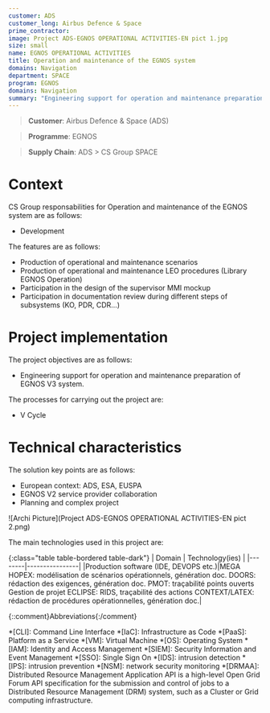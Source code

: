 ```yaml
---
customer: ADS
customer_long: Airbus Defence & Space
prime_contractor: 
image: Project ADS-EGNOS OPERATIONAL ACTIVITIES-EN pict 1.jpg
size: small
name: EGNOS OPERATIONAL ACTIVITIES
title: Operation and maintenance of the EGNOS system
domains: Navigation
department: SPACE
program: EGNOS
domains: Navigation
summary: "Engineering support for operation and maintenance preparation of EGNOS V3 system."
---
```


> __Customer__\: Airbus Defence & Space (ADS)

> __Programme__\: EGNOS

> __Supply Chain__\: ADS >  CS Group SPACE


# Context


CS Group responsabilities for Operation and maintenance of the EGNOS system are as follows:
* Development



The features are as follows:
* Production of operational and maintenance scenarios
* Production of operational and maintenance LEO procedures (Library EGNOS Operation)
* Participation in the design of the supervisor MMI mockup
* Participation in documentation review during different steps of subsystems (KO, PDR, CDR…)

# Project implementation

The project objectives are as follows:
* Engineering support for operation and maintenance preparation of EGNOS V3 system.

The processes for carrying out the project are:
* V Cycle

# Technical characteristics

The solution key points are as follows:
* European context: ADS, ESA, EUSPA
* EGNOS V2 service provider collaboration
* Planning and complex project

![Archi Picture](Project ADS-EGNOS OPERATIONAL ACTIVITIES-EN pict 2.png)

The main technologies used in this project are:

{:class="table table-bordered table-dark"}
| Domain | Technology(ies) |
|--------|----------------|
|Production software (IDE, DEVOPS etc.)|MEGA HOPEX: modélisation de scénarios opérationnels, génération doc.
DOORS: rédaction des exigences, génération doc.
PMOT: traçabilité points ouverts
Gestion de projet ECLIPSE: RIDS, traçabilité des actions
CONTEXT/LATEX: rédaction de procédures opérationnelles, génération doc.|



{::comment}Abbreviations{:/comment}

*[CLI]: Command Line Interface
*[IaC]: Infrastructure as Code
*[PaaS]: Platform as a Service
*[VM]: Virtual Machine
*[OS]: Operating System
*[IAM]: Identity and Access Management
*[SIEM]: Security Information and Event Management
*[SSO]: Single Sign On
*[IDS]: intrusion detection
*[IPS]: intrusion prevention
*[NSM]: network security monitoring
*[DRMAA]: Distributed Resource Management Application API is a high-level Open Grid Forum API specification for the submission and control of jobs to a Distributed Resource Management (DRM) system, such as a Cluster or Grid computing infrastructure.
